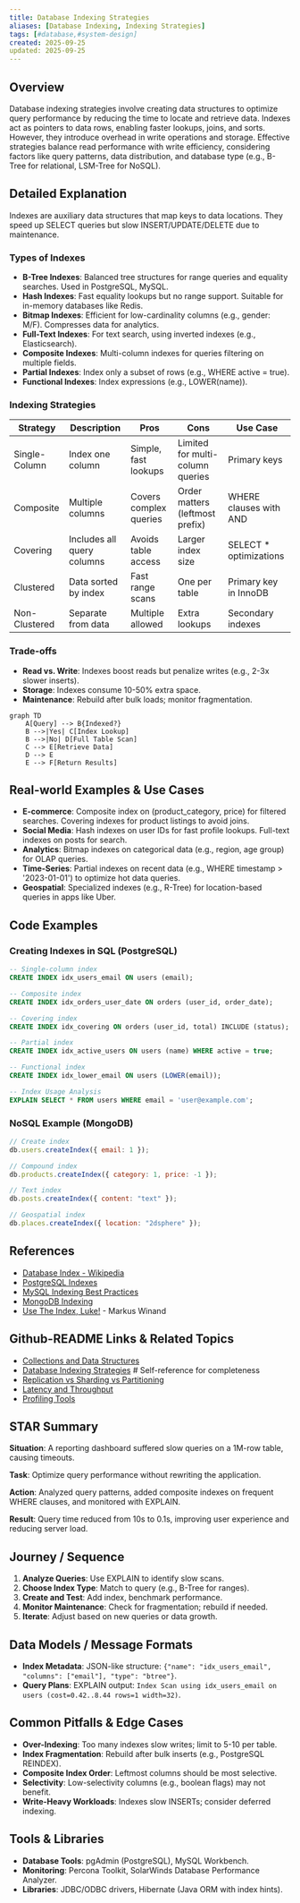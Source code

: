 ```yaml
---
title: Database Indexing Strategies
aliases: [Database Indexing, Indexing Strategies]
tags: [#database,#system-design]
created: 2025-09-25
updated: 2025-09-25
---
```


## Overview

Database indexing strategies involve creating data structures to optimize query performance by reducing the time to locate and retrieve data. Indexes act as pointers to data rows, enabling faster lookups, joins, and sorts. However, they introduce overhead in write operations and storage. Effective strategies balance read performance with write efficiency, considering factors like query patterns, data distribution, and database type (e.g., B-Tree for relational, LSM-Tree for NoSQL).

## Detailed Explanation

Indexes are auxiliary data structures that map keys to data locations. They speed up SELECT queries but slow INSERT/UPDATE/DELETE due to maintenance.

### Types of Indexes
- **B-Tree Indexes**: Balanced tree structures for range queries and equality searches. Used in PostgreSQL, MySQL.
- **Hash Indexes**: Fast equality lookups but no range support. Suitable for in-memory databases like Redis.
- **Bitmap Indexes**: Efficient for low-cardinality columns (e.g., gender: M/F). Compresses data for analytics.
- **Full-Text Indexes**: For text search, using inverted indexes (e.g., Elasticsearch).
- **Composite Indexes**: Multi-column indexes for queries filtering on multiple fields.
- **Partial Indexes**: Index only a subset of rows (e.g., WHERE active = true).
- **Functional Indexes**: Index expressions (e.g., LOWER(name)).

### Indexing Strategies
| Strategy | Description | Pros | Cons | Use Case |
|----------|-------------|------|------|----------|
| Single-Column | Index one column | Simple, fast lookups | Limited for multi-column queries | Primary keys |
| Composite | Multiple columns | Covers complex queries | Order matters (leftmost prefix) | WHERE clauses with AND |
| Covering | Includes all query columns | Avoids table access | Larger index size | SELECT * optimizations |
| Clustered | Data sorted by index | Fast range scans | One per table | Primary key in InnoDB |
| Non-Clustered | Separate from data | Multiple allowed | Extra lookups | Secondary indexes |

### Trade-offs
- **Read vs. Write**: Indexes boost reads but penalize writes (e.g., 2-3x slower inserts).
- **Storage**: Indexes consume 10-50% extra space.
- **Maintenance**: Rebuild after bulk loads; monitor fragmentation.

```mermaid
graph TD
    A[Query] --> B{Indexed?}
    B -->|Yes| C[Index Lookup]
    B -->|No| D[Full Table Scan]
    C --> E[Retrieve Data]
    D --> E
    E --> F[Return Results]
```

## Real-world Examples & Use Cases

- **E-commerce**: Composite index on (product_category, price) for filtered searches. Covering indexes for product listings to avoid joins.
- **Social Media**: Hash indexes on user IDs for fast profile lookups. Full-text indexes on posts for search.
- **Analytics**: Bitmap indexes on categorical data (e.g., region, age group) for OLAP queries.
- **Time-Series**: Partial indexes on recent data (e.g., WHERE timestamp > '2023-01-01') to optimize hot data queries.
- **Geospatial**: Specialized indexes (e.g., R-Tree) for location-based queries in apps like Uber.

## Code Examples

### Creating Indexes in SQL (PostgreSQL)
```sql
-- Single-column index
CREATE INDEX idx_users_email ON users (email);

-- Composite index
CREATE INDEX idx_orders_user_date ON orders (user_id, order_date);

-- Covering index
CREATE INDEX idx_covering ON orders (user_id, total) INCLUDE (status);

-- Partial index
CREATE INDEX idx_active_users ON users (name) WHERE active = true;

-- Functional index
CREATE INDEX idx_lower_email ON users (LOWER(email));

-- Index Usage Analysis
EXPLAIN SELECT * FROM users WHERE email = 'user@example.com';
```

### NoSQL Example (MongoDB)
```javascript
// Create index
db.users.createIndex({ email: 1 });

// Compound index
db.products.createIndex({ category: 1, price: -1 });

// Text index
db.posts.createIndex({ content: "text" });

// Geospatial index
db.places.createIndex({ location: "2dsphere" });
```

## References

- [Database Index - Wikipedia](https://en.wikipedia.org/wiki/Database_index)
- [PostgreSQL Indexes](https://www.postgresql.org/docs/current/indexes.html)
- [MySQL Indexing Best Practices](https://dev.mysql.com/doc/refman/8.0/en/optimization-indexes.html)
- [MongoDB Indexing](https://docs.mongodb.com/manual/indexes/)
- [Use The Index, Luke!](https://use-the-index-luke.com/) - Markus Winand

## Github-README Links & Related Topics

- [Collections and Data Structures](../collections-and-data-structures/README.md)
- [Database Indexing Strategies](../database-indexing-strategies/README.md)  # Self-reference for completeness
- [Replication vs Sharding vs Partitioning](../replication-vs-sharding-vs-partitioning/README.md)
- [Latency and Throughput](../latency-and-throughput/README.md)
- [Profiling Tools](../profiling-tools/README.md)

## STAR Summary

**Situation**: A reporting dashboard suffered slow queries on a 1M-row table, causing timeouts.

**Task**: Optimize query performance without rewriting the application.

**Action**: Analyzed query patterns, added composite indexes on frequent WHERE clauses, and monitored with EXPLAIN.

**Result**: Query time reduced from 10s to 0.1s, improving user experience and reducing server load.

## Journey / Sequence

1. **Analyze Queries**: Use EXPLAIN to identify slow scans.
2. **Choose Index Type**: Match to query (e.g., B-Tree for ranges).
3. **Create and Test**: Add index, benchmark performance.
4. **Monitor Maintenance**: Check for fragmentation; rebuild if needed.
5. **Iterate**: Adjust based on new queries or data growth.

## Data Models / Message Formats

- **Index Metadata**: JSON-like structure: `{"name": "idx_users_email", "columns": ["email"], "type": "btree"}`.
- **Query Plans**: EXPLAIN output: `Index Scan using idx_users_email on users (cost=0.42..8.44 rows=1 width=32)`.

## Common Pitfalls & Edge Cases

- **Over-Indexing**: Too many indexes slow writes; limit to 5-10 per table.
- **Index Fragmentation**: Rebuild after bulk inserts (e.g., PostgreSQL REINDEX).
- **Composite Index Order**: Leftmost columns should be most selective.
- **Selectivity**: Low-selectivity columns (e.g., boolean flags) may not benefit.
- **Write-Heavy Workloads**: Indexes slow INSERTs; consider deferred indexing.

## Tools & Libraries

- **Database Tools**: pgAdmin (PostgreSQL), MySQL Workbench.
- **Monitoring**: Percona Toolkit, SolarWinds Database Performance Analyzer.
- **Libraries**: JDBC/ODBC drivers, Hibernate (Java ORM with index hints).